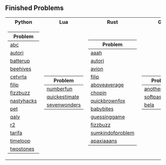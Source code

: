 ## Finished Problems

<table>
  <tr><th>Python</th><th>Lua</th><th>Rust</th><th>Go</th></tr>
  
  <tr><td>

| Problem     |
|-------------|
| [abc](./python/abc) |
| [autori](./python/autori) |
| [batterup](./python/batterup) |
| [beehives](./python/beehives) |
| [cetvrta](./python/cetvrta) |
| [filip](./python/filip) |
| [fizzbuzz](./python/fizzbuzz) |
| [nastyhacks](./python/nastyhacks) |
| [pet](./python/pet) |
| [qaly](./python/qaly) |
| [r2](./python/r2) |
| [tarifa](./python/tarifa) |
| [timeloop](./python/timeloop) |
| [twostones](./python/twostones) | 
</td><td>

| Problem     |
|-------------|
| [numberfun](./lua/numberfun) |
| [quickestimate](./lua/quickestimate) |
| [sevenwonders](./lua/sevenwonders) |

</td><td>
  
| Problem |
| ------- |
| [aaah](./rust/aaah) |
| [autori](./rust/autori) |
| [avion](./rust/avion) |
| [filip](./rust/filip) |
| [aboveaverage](./rust/aboveaverage) |
| [chopin](./rust/chopin) |
| [quickbrownfox](./rust/quickbrownfox) |
| [babybites](./rust/babybites) |
| [guessinggame](./rust/guessinggame) |
| [fizzbuzz](./rust/fizzbuzz) |
| [sumkindofproblem](./rust/sumkindofproblem) |
| [apaxiaaans](./rust/apaxiaaans) |

</td><td>

| Problem |
| ------- |
| [anotherbrick](./go/anotherbrick) |
| [softpasswords](./go/softpasswords) |
| [bela](./go/bela) |
</td></tr> </table>

